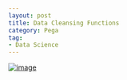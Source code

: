```yaml
---
layout: post
title: Data Cleansing Functions
category: Pega
tag:
- Data Science
---
```





[![image](https://jehyunlee.github.io/thumbnails/Python-DS/11_dcf_1.jpg)](https://jehyunlee.github.io/2020/04/24/Python-DS-11-data_cln_fn/)